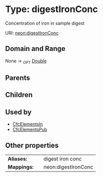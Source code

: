 
# Type: digestIronConc


Concentration of iron in sample digest

URI: [neon:digestIronConc](https://data.neonscience.org/digestIronConc)


## Domain and Range

None ->  <sub>OPT</sub> [Double](types/Double.md)

## Parents


## Children


## Used by

 * [CfcElementsIn](CfcElementsIn.md)
 * [CfcElementsPub](CfcElementsPub.md)

## Other properties

|  |  |  |
| --- | --- | --- |
| **Aliases:** | | digest iron conc |
| **Mappings:** | | neon:digestIronConc |

